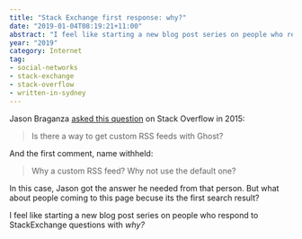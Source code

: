 ```yaml
---
title: "Stack Exchange first response: why?"
date: "2019-01-04T08:19:21+11:00"
abstract: "I feel like starting a new blog post series on people who respond to StackExchange questions this way"
year: "2019"
category: Internet
tag:
- social-networks
- stack-exchange
- stack-overflow
- written-in-sydney
---
```

Jason Braganza [asked this question] on Stack Overflow in 2015:

> Is there a way to get custom RSS feeds with Ghost?

And the first comment, name withheld:

> Why a custom RSS feed? Why not use the default one?

In this case, Jason got the answer he needed from that person. But what about people coming to this page becuse its the first search result?

I feel like starting a new blog post series on people who respond to StackExchange questions with *why?*

[asked this question]: https://stackoverflow.com/questions/28313448/custom-rss-feeds-for-my-ghost-blog "Custom RSS feeds for my Ghost blog"

